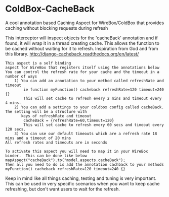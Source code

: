 ColdBox-CacheBack
=================

A cool annotation based Caching Aspect for WireBox/ColdBox that provides caching without blocking requests during refresh

This interceptor will inspect objects for the 'cacheBack' annotation and if found,
it will wrap it in a thread creating cache.
This allows the function to be cached without waiting for it to refresh.
Inspiration from God and from this library.
	http://django-cacheback.readthedocs.org/en/latest/

	This aspect is a self binding
	aspect for WireBox that registers itself using the annotations below
	You can control the refresh rate for your cache and the timeout in a number of ways
		1) You can add an annotation to your method called refreshRate and timeout
			ie function myFunction() cacheback refreshRate=120 timeout=240 {}
			This will set cache to refresh every 2 mins and timeout every 4 mins.
		2) You can add a settings to your coldbox config called cacheBack.  The setting will be a structure with
		   keys of refreshRate and timeout
			cacheBack = {refreshRate=60,timeout=120}
			This will set cache to refresh every 60 secs and timeout every 120 secs.
		3) You can use our default timeouts which are a refresh rate 18 mins and a timeout of 20 mins
	All refresh rates and timeouts are in seconds

	To activate this aspect you will need to map it in your WireBox binder.  This can be done like below
	mapAspect("cacheBack").to("model.aspects.cacheBack");
	Then all you need to do is add the annotation cachback to your methods
	myFunction() cacheback refreshRate=120 timeout=240 {}
  
Keep in mind like all things caching, testing and tuning is very important.  This can be used in very specific scenarios
when you want to keep cache refreshing, but don't want users to wait for the refresh.
